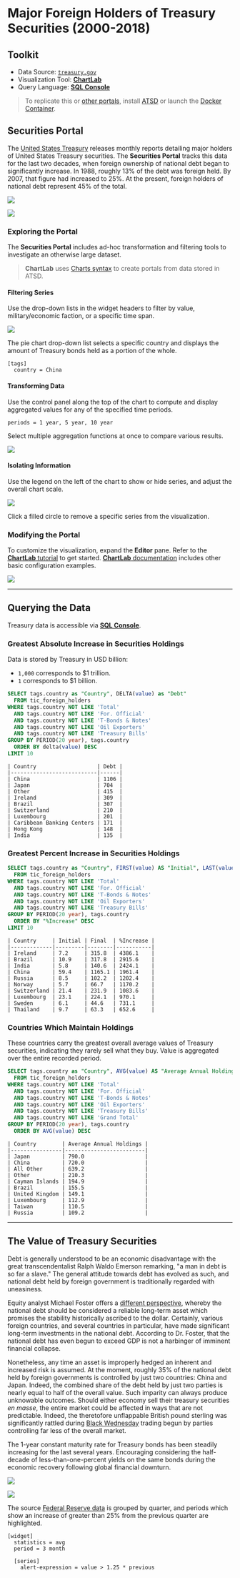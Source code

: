 # Major Foreign Holders of Treasury Securities (2000-2018)

## Toolkit

* Data Source: [`treasury.gov`](https://home.treasury.gov/)
* Visualization Tool: [**ChartLab**](https://axibase.com/products/axibase-time-series-database/visualization/)
* Query Language: [**SQL Console**](https://axibase.com/docs/atsd/sql/)

> To replicate this or [other portals](../../../README.md), install [ATSD](https://axibase.com/docs/atsd/installation/) or launch the [Docker Container](https://axibase.com/docs/atsd/installation/images.html).

## Securities Portal

The [United States Treasury](https://home.treasury.gov/) releases monthly reports detailing major holders of United States Treasury securities. The **Securities Portal** tracks this data for the last two decades, when foreign ownership of national debt began to significantly increase. In 1988, roughly 13% of the debt was foreign held. By 2007, that figure had increased to 25%. At the present, foreign holders of national debt represent 45% of the total.

![](./images/national-debt-6.png)

[![](../../images/new-button.png)](https://apps.axibase.com/chartlab/d593b816)

### Exploring the Portal

The **Securities Portal** includes ad-hoc transformation and filtering tools to investigate an otherwise large dataset.

> **ChartLab** uses [Charts syntax](https://axibase.com/products/axibase-time-series-database/visualization/) to create portals from data stored in ATSD.

#### Filtering Series

Use the drop-down lists in the widget headers to filter by value, military/economic faction, or a specific time span.

![](./images/portal-2.png)

The pie chart drop-down list selects a specific country and displays the amount of Treasury bonds held as a portion of the whole.

```ls
[tags]
  country = China
```

#### Transforming Data

Use the control panel along the top of the chart to compute and display aggregated values for any of the specified time periods.

```ls
periods = 1 year, 5 year, 10 year
```

Select multiple aggregation functions at once to compare various results.

![](./images/portal-7.png)

#### Isolating Information

Use the legend on the left of the chart to show or hide series, and adjust the overall chart scale.

![](./images/portal-8.png)

Click a filled circle to remove a specific series from the visualization.

### Modifying the Portal

To customize the visualization, expand the **Editor** pane. Refer to the [**ChartLab** tutorial](../../../tutorials/shared/chartlab.md) to get started. [**ChartLab** documentation](https://axibase.com/products/axibase-time-series-database/visualization/) includes other basic configuration examples.

![](./images/portal-5.png)

---

## Querying the Data

Treasury data is accessible via [**SQL Console**](https://axibase.com/docs/atsd/sql/sql-console.html).

### Greatest Absolute Increase in Securities Holdings

Data is stored by Treasury in USD billion:

* `1,000` corresponds to $1 trillion.
* `1` corresponds to $1 billion.

```sql
SELECT tags.country as "Country", DELTA(value) as "Debt"
  FROM tic_foreign_holders
WHERE tags.country NOT LIKE 'Total'
  AND tags.country NOT LIKE 'For. Official'
  AND tags.country NOT LIKE 'T-Bonds & Notes'
  AND tags.country NOT LIKE 'Oil Exporters'
  AND tags.country NOT LIKE 'Treasury Bills'
GROUP BY PERIOD(20 year), tags.country
  ORDER BY delta(value) DESC
LIMIT 10
```

```ls
| Country                   | Debt |
|---------------------------|------|
| China                     | 1106 |
| Japan                     | 704  |
| Other                     | 415  |
| Ireland                   | 309  |
| Brazil                    | 307  |
| Switzerland               | 210  |
| Luxembourg                | 201  |
| Caribbean Banking Centers | 171  |
| Hong Kong                 | 148  |
| India                     | 135  |
```

### Greatest Percent Increase in Securities Holdings

```sql
SELECT tags.country as "Country", FIRST(value) AS "Initial", LAST(value) AS "Final", LAST(value)/FIRST(value)* 100 as "%Increase"
  FROM tic_foreign_holders
WHERE tags.country NOT LIKE 'Total'
  AND tags.country NOT LIKE 'For. Official'
  AND tags.country NOT LIKE 'T-Bonds & Notes'
  AND tags.country NOT LIKE 'Oil Exporters'
  AND tags.country NOT LIKE 'Treasury Bills'
GROUP BY PERIOD(20 year), tags.country
  ORDER BY "%Increase" DESC
LIMIT 10
```

```ls
| Country     | Initial | Final  | %Increase |
|-------------|---------|--------|-----------|
| Ireland     | 7.2     | 315.8  | 4386.1    |
| Brazil      | 10.9    | 317.8  | 2915.6    |
| India       | 5.8     | 140.6  | 2424.1    |
| China       | 59.4    | 1165.1 | 1961.4    |
| Russia      | 8.5     | 102.2  | 1202.4    |
| Norway      | 5.7     | 66.7   | 1170.2    |
| Switzerland | 21.4    | 231.9  | 1083.6    |
| Luxembourg  | 23.1    | 224.1  | 970.1     |
| Sweden      | 6.1     | 44.6   | 731.1     |
| Thailand    | 9.7     | 63.3   | 652.6     |
```

### Countries Which Maintain Holdings

These countries carry the greatest overall average values of Treasury securities, indicating they rarely sell what they buy. Value is aggregated over the entire recorded period.

```sql
SELECT tags.country as "Country", AVG(value) AS "Average Annual Holdings"
  FROM tic_foreign_holders
WHERE tags.country NOT LIKE 'Total'
  AND tags.country NOT LIKE 'For. Official'
  AND tags.country NOT LIKE 'T-Bonds & Notes'
  AND tags.country NOT LIKE 'Oil Exporters'
  AND tags.country NOT LIKE 'Treasury Bills'
  AND tags.country NOT LIKE 'Grand Total'
GROUP BY PERIOD(20 year), tags.country
  ORDER BY AVG(value) DESC
```

```ls
| Country        | Average Annual Holdings |
|----------------|-------------------------|
| Japan          | 790.0                   |
| China          | 720.0                   |
| All Other      | 639.2                   |
| Other          | 210.3                   |
| Cayman Islands | 194.9                   |
| Brazil         | 155.5                   |
| United Kingdom | 149.1                   |
| Luxembourg     | 112.9                   |
| Taiwan         | 110.5                   |
| Russia         | 109.2                   |
```

---

## The Value of Treasury Securities

<!-- markdownlint-disable MD105 -->

Debt is generally understood to be an economic disadvantage with the great transcendentalist Ralph Waldo Emerson remarking, "a man in debt is so far a slave." The general attitude towards debt has evolved as such, and national debt held by foreign government is traditionally regarded with uneasiness.

<!-- markdownlint-enable MD105 -->

Equity analyst Michael Foster offers a [different perspective](https://www.forbes.com/sites/michaelfoster/2017/11/08/federal-debt-is-reaching-20-trillion-and-i-dont-care/#7f28bf3832ba), whereby the national debt should be considered a reliable long-term asset which promises the stability historically ascribed to the dollar. Certainly, various foreign countries, and several countries in particular, have made significant long-term investments in the national debt. According to Dr. Foster, that the national debt has even begun to exceed GDP is not a harbinger of imminent financial collapse.

Nonetheless, any time an asset is improperly hedged an inherent and increased risk is assumed. At the moment, roughly 35% of the national debt held by foreign governments is controlled by just two countries: China and Japan. Indeed, the combined share of the debt held by just two parties is nearly equal to half of the overall value. Such imparity can always produce unknowable outcomes. Should either economy sell their treasury securities *en masse*, the entire market could be affected in ways that are not predictable. Indeed, the theretofore unflappable British pound sterling was significantly rattled during [Black Wednesday](https://en.wikipedia.org/wiki/Black_Wednesday) trading begun by parties controlling far less of the overall market.

The 1-year constant maturity rate for Treasury bonds has been steadily increasing for the last several years. Encouraging considering the half-decade of less-than-one-percent yields on the same bonds during the economic recovery following global financial downturn.

![](./images/one-year-rate-1.png)

[![](../../images/new-button.png)](https://apps.axibase.com/chartlab/6866c376#fullscreen)

The source [Federal Reserve data](https://fred.stlouisfed.org/series/DGS1) is grouped by quarter, and periods which show an increase of greater than 25% from the previous quarter are highlighted.

```ls
[widget]
  statistics = avg
  period = 3 month

  [series]
    alert-expression = value > 1.25 * previous
```